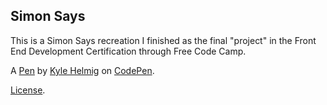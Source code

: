 Simon Says
----------

This is a Simon Says recreation I finished as the final "project" in the Front End Development Certification through Free Code Camp. 

A [Pen](https://codepen.io/kshc46/pen/QNVWKX) by [Kyle Helmig](http://codepen.io/kshc46) on [CodePen](http://codepen.io/).

[License](https://codepen.io/kshc46/pen/QNVWKX/license).